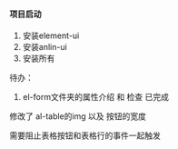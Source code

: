 #### 项目启动

1. 安装element-ui
2. 安装anlin-ui
3. 安装所有


待办：
1. el-form文件夹的属性介绍 和 检查  已完成


修改了 al-table的img  以及 按钮的宽度  

需要阻止表格按钮和表格行的事件一起触发